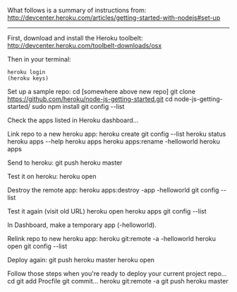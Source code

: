 What follows is a summary of instructions from:
http://devcenter.heroku.com/articles/getting-started-with-nodejs#set-up

---

First, download and install the Heroku toolbelt:
http://devcenter.heroku.com/toolbelt-downloads/osx

Then in your terminal:

	heroku login
	(heroku keys)

Set up a sample repo:
	cd [somewhere above new repo]
	git clone https://github.com/heroku/node-js-getting-started.git
	cd node-js-getting-started/
	sudo npm install
	git config --list

Check the apps listed in Heroku dashboard...

Link repo to a new heroku app:
	heroku create
	git config --list
	heroku status
	heroku apps --help
	heroku apps
	heroku apps:rename <myname>-helloworld
	heroku apps

Send to heroku:
	git push heroku master

Test it on heroku:
	heroku open

Destroy the remote app:
	heroku apps:destroy -app <myname>-helloworld
	git config --list

Test it again (visit old URL)
	heroku open
	heroku apps
	git config --list

In Dashboard, make a temporary app (<myname>-helloworld).

Relink repo to new heroku app:
	heroku git:remote -a <myname>-helloworld
	heroku open
	git config --list


Deploy again:
	git push heroku master
	heroku open
	

Follow those steps when you're ready to deploy your current project repo...
	cd <project>
	<create Procfile>
	git add Procfile
	git commit...
	heroku git:remote -a <capstone-app>
	git push heroku master

